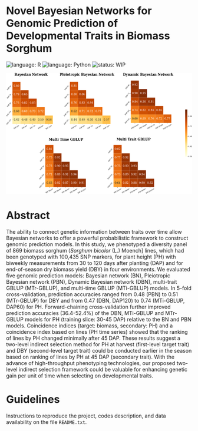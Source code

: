 #  **Novel Bayesian Networks for Genomic Prediction of Developmental Traits in Biomass Sorghum**
![language: R](https://img.shields.io/badge/language-R-blue.svg)
![language: Python](https://img.shields.io/badge/language-Python-green.svg)
![status: WIP](https://img.shields.io/badge/status-WorkInProgress-red.svg)

<p align="center"><a href="https://github.com/GoreLab/sorghum-multi-trait/blob/master/edited_figures/figure_3_forward_cross_validation_figures/inkscape/heatplot_fcv_accuracy.png"><img src="https://github.com/GoreLab/sorghum-multi-trait/blob/master/edited_figures/figure_3_forward_cross_validation_figures/inkscape/heatplot_fcv_accuracy.png" width="555" height="328"/></a>

# **Abstract**

The ability to connect genetic information between traits over time allow Bayesian networks to offer a powerful probabilistic framework to construct genomic prediction models. In this study, we phenotyped a diversity panel of 869 biomass sorghum ($Sorghum$ $bicolor$ (L.) Moench] lines, which had been genotyped with 100,435 SNP markers, for plant height (PH) with biweekly measurements from 30 to 120 days after planting (DAP) and for end-of-season dry biomass yield (DBY) in four environments. We evaluated five genomic prediction models: Bayesian network (BN), Pleiotropic Bayesian network (PBN), Dynamic Bayesian network (DBN), multi-trait GBLUP (MTr-GBLUP), and multi-time GBLUP (MTi-GBLUP) models. In 5-fold cross-validation, prediction accuracies ranged from 0.48 (PBN) to 0.51 (MTr-GBLUP) for DBY and from 0.47 (DBN, DAP120) to 0.74 (MTi-GBLUP, DAP60) for PH. Forward-chaining cross-validation further improved prediction accuracies (36.4-52.4\%) of the DBN, MTi-GBLUP and MTr-GBLUP models for PH (training slice: 30-45 DAP) relative to the BN and PBN models. Coincidence indices (target: biomass, secondary: PH) and a coincidence index based on lines (PH time series) showed that the ranking of lines by PH changed minimally after 45 DAP. These results suggest a two-level indirect selection method for PH at harvest (first-level target trait) and DBY (second-level target trait) could be conducted earlier in the season based on ranking of lines by PH at 45 DAP (secondary trait). With the advance of high-throughput phenotyping technologies, our proposed two-level indirect selection framework could be valuable for enhancing genetic gain per unit of time when selecting on developmental traits.

# **Guidelines**

Instructions to reproduce the project, codes description, and data availability on the file `README.txt`.
